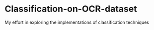 # Classification-on-OCR-dataset
My effort in exploring the implementations of classification techniques
